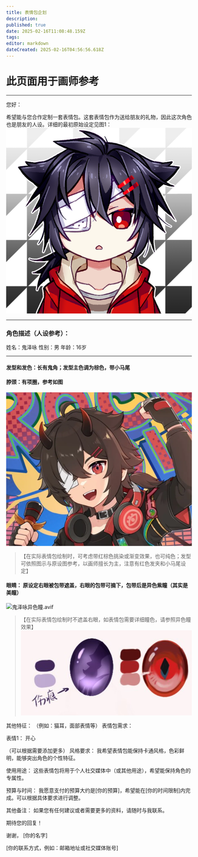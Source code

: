 ```yaml
---
title: 表情包企划
description: 
published: true
date: 2025-02-16T11:08:48.159Z
tags: 
editor: markdown
dateCreated: 2025-02-16T04:56:56.618Z
---
```


# 此页面用于画师参考
----
您好：

希望能与您合作定制一套表情包。这套表情包作为送给朋友的礼物，因此这次角色也是朋友的人设。详细的最初原始设定见图1：
![初稿头像.png](/kuizeyong/初稿头像.png)

----

### 角色描述（人设参考）：

姓名：鬼泽咏
性别：男
年龄：16岁

----
#### 发型和发色：长有鬼角；发型主色调为棕色，带小马尾
#### 脖颈：有项圈，参考如图
![鬼鬼发色设定.webp](/kuizeyong/鬼鬼发色设定.webp)
> 【在实际表情包绘制时，可考虑带红棕色挑染或渐变效果，也可纯色；发型可依照图示与原设图参考，以画师擅长为主，注意有红色发夹和小马尾设定】

#### 眼睛： 原设定右眼被包带遮盖，右眼的包带可摘下，包带后是异色紫瞳（其实是美瞳）
![鬼泽咏异色瞳.avif](/kuizeyong/鬼泽咏异色瞳.avif)
>【在实际表情包绘制时不遮盖右眼，如表情包需要详细瞳色，请参照异色瞳效果】
![瞳色设定.png](/kuizeyong/瞳色设定.png)








其他特征： （例如：猫耳，面部表情等）
表情包需求：

表情1： 开心

（可以根据需要添加更多）
风格要求：
我希望表情包能保持卡通风格，色彩鲜明，能够突出角色的个性特征。

使用用途：
这些表情包将用于个人社交媒体中（或其他用途），希望能保持角色的专属性。

预算与时间：
我愿意支付的预算大约是[你的预算]，希望能在[你的时间限制]内完成。可以根据具体要求进行调整。

其他备注：
如果您有任何建议或者需要更多的资料，请随时与我联系。

期待您的回复！

谢谢，
[你的名字]

[你的联系方式，例如：邮箱地址或社交媒体账号]

